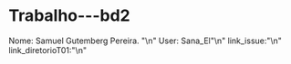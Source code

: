 # Trabalho---bd2


Nome: Samuel Gutemberg Pereira. "\n"
User: Sana_El"\n"
link_issue:"\n"
link_diretorioT01:"\n"

